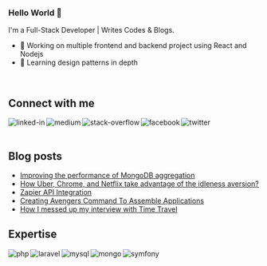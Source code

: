 ### Hello World 👋
I'm a Full-Stack Developer | Writes Codes & Blogs.
- 🔭 Working on multiple frontend and backend project using React and Nodejs
- 🌱 Learning design patterns in depth
<br>

## Connect with me

[<img align="left" alt="linked-in" src="https://img.shields.io/badge/linkedin-%230077B5.svg?&style=for-the-badge&logo=linkedin&logoColor=white" />](https://www.linkedin.com/in/abhinand-das/)
[<img align="left" alt="medium" src="https://img.shields.io/badge/medium-%2312100E.svg?&style=for-the-badge&logo=medium&logoColor=white" />](https://medium.com/@abhidas)
[<img align="left" alt="stack-overflow" src="https://img.shields.io/badge/stack%20overflow-FE7A16?logo=stack-overflow&logoColor=white&style=for-the-badge" />](https://stackoverflow.com/users/8772575/abhi-das)
[<img align="left" alt="facebook" src="https://img.shields.io/badge/facebook-%231877F2.svg?&style=for-the-badge&logo=facebook&logoColor=white" />](https://www.facebook.com/abhi.das.zanty)
[<img align="left" alt="twitter" src="https://img.shields.io/badge/twitter-%231DA1F2.svg?&style=for-the-badge&logo=twitter&logoColor=white" />](https://twitter.com/Abhi_Das123)
<br>
<br>
## Blog posts

<!-- BLOG-POST-LIST:START -->
- [Improving the performance of MongoDB aggregation](https://medium.com/@abhidas/improving-the-performance-of-mongodb-aggregation-d223a2b19f11?source=user_profile---------0----------------------------)
- [How Uber, Chrome, and Netflix take advantage of the idleness aversion?](https://uxdesign.cc/how-uber-chrome-and-netflix-made-advantage-of-the-psychology-of-idleness-aversion-a963cf3f2a6d)
- [Zapier API Integration](https://medium.com/@abhidas/zapier-api-integration-b143d3f894e9)
- [Creating Avengers Command To Assemble Applications](https://medium.com/@abhidas/creating-avengers-command-to-assemble-applications-877504c91315)
- [How I messed up my interview with Time Travel](https://medium.com/@abhidas/how-i-messed-up-my-interview-with-time-travel-2cd33b0daf4c)
<!-- BLOG-POST-LIST:END -->

## Expertise

<img align="left" alt="php" src="https://upload.wikimedia.org/wikipedia/commons/thumb/2/27/PHP-logo.svg/711px-PHP-logo.svg.png" />
<img align="left" alt="laravel" src="https://seeklogo.com/images/L/laravel-framework-logo-C10176EC8C-seeklogo.com.png" />
<img align="left" alt="mysql" src="https://www.freepnglogos.com/uploads/logo-mysql-png/logo-mysql-five-advantages-disadvantages-mysql-4.png" />
<img align="left" alt="mongo" src="https://1000logos.net/wp-content/uploads/2020/08/MongoDB-Logo.png" />
<img align="left" alt="symfony" src="https://seeklogo.com/images/S/symfony-logo-AA34C8FC16-seeklogo.com.png" />
<br>
<br>


